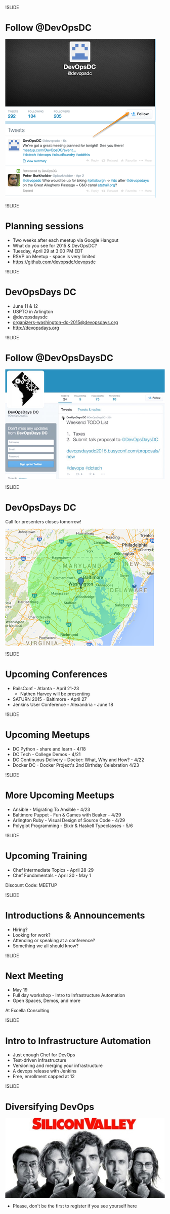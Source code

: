 !SLIDE
# Follow @DevOpsDC #
![@devopsdc](../images/follow-devopsdc.png)

!SLIDE
# Planning sessions

* Two weeks after each meetup via Google Hangout
* What do you see for 2015 & DevOpsDC?
* Tuesday, April 29 at 3:00 PM EDT
* RSVP on Meetup - space is very limited
* https://github.com/devopsdc/devopsdc

!SLIDE
# DevOpsDays DC #

* June 11 & 12
* USPTO in Arlington
* @devopsdaysdc
* organizers-washington-dc-2015@devopsdays.org
* http://devopsdays.org

!SLIDE
# Follow @DevOpsDaysDC #
![@devopsdaysdc](../images/follow_devopsdaysdc.jpg)

!SLIDE
# DevOpsDays DC #

Call for presenters closes tomorrow!

![CFP](../images/locally_sourced.png)

!SLIDE

# Upcoming Conferences #

* RailsConf - Atlanta - April 21-23
  * Nathen Harvey will be presenting
* SATURN 2015 - Baltimore - April 27
* Jenkins User Conference - Alexandria - June 18

!SLIDE
# Upcoming Meetups #

* DC Python - share and learn - 4/18
* DC Tech - College Demos - 4/21
* DC Continuous Delivery - Docker: What, Why and How? - 4/22
* Docker DC - Docker Project's 2nd Birthday Celebration 4/23

!SLIDE
# More Upcoming Meetups #

* Ansible - Migrating To Ansible - 4/23
* Baltimore Puppet - Fun &amp; Games with Beaker - 4/29
* Arlington Ruby - Visual Design of Source Code - 4/29
* Polyglot Programming - Elixir &amp; Haskell Typeclasses - 5/6

!SLIDE
# Upcoming Training #

* Chef Intermediate Topics - April 28-29
* Chef Fundamentals - April 30 - May 1

Discount Code:  MEETUP

!SLIDE
# Introductions & Announcements #

* Hiring?
* Looking for work?
* Attending or speaking at a conference?
* Something we all should know?

!SLIDE
# Next Meeting #

* May 19
* Full day workshop - Intro to Infrastructure Automation
* Open Spaces, Demos, and more

At Excella Consulting

!SLIDE
# Intro to Infrastructure Automation #

* Just enough Chef for DevOps
* Test-driven infrastructure
* Versioning and merging your infrastructure
* A devops release with Jenkins
* Free, enrollment capped at 12

!SLIDE
# Diversifying DevOps #

![SiliconValley](../images/silicon-valley.jpg)

* Please, don't be the first to register if you see yourself here
